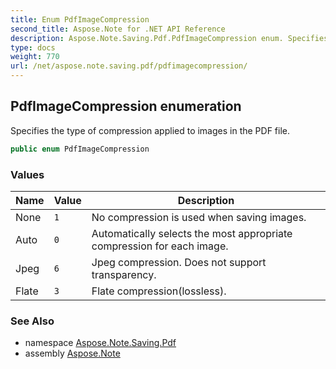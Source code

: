 ```yaml
---
title: Enum PdfImageCompression
second_title: Aspose.Note for .NET API Reference
description: Aspose.Note.Saving.Pdf.PdfImageCompression enum. Specifies the type of compression applied to images in the PDF file
type: docs
weight: 770
url: /net/aspose.note.saving.pdf/pdfimagecompression/
---
```

## PdfImageCompression enumeration

Specifies the type of compression applied to images in the PDF file.

```csharp
public enum PdfImageCompression
```

### Values

| Name | Value | Description |
| --- | --- | --- |
| None | `1` | No compression is used when saving images. |
| Auto | `0` | Automatically selects the most appropriate compression for each image. |
| Jpeg | `6` | Jpeg compression. Does not support transparency. |
| Flate | `3` | Flate compression(lossless). |

### See Also

* namespace [Aspose.Note.Saving.Pdf](../../aspose.note.saving.pdf/)
* assembly [Aspose.Note](../../)



